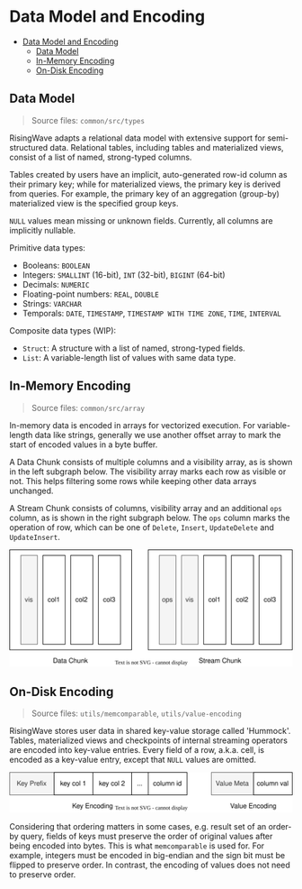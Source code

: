 # Data Model and Encoding

- [Data Model and Encoding](#data-model-and-encoding)
  - [Data Model](#data-model)
  - [In-Memory Encoding](#in-memory-encoding)
  - [On-Disk Encoding](#on-disk-encoding)

<!-- Created by https://github.com/ekalinin/github-markdown-toc -->

## Data Model

> Source files: `common/src/types`

RisingWave adapts a relational data model with extensive support for semi-structured data. Relational tables, including tables and materialized views, consist of a list of named, strong-typed columns.

Tables created by users have an implicit, auto-generated row-id column as their primary key; while for materialized views, the primary key is derived from queries. For example, the primary key of an aggregation (group-by) materialized view is the specified group keys.

`NULL` values mean missing or unknown fields. Currently, all columns are implicitly nullable.

Primitive data types:

- Booleans: `BOOLEAN`
- Integers: `SMALLINT` (16-bit), `INT` (32-bit), `BIGINT` (64-bit)
- Decimals: `NUMERIC`
- Floating-point numbers: `REAL`, `DOUBLE`
- Strings: `VARCHAR`
- Temporals: `DATE`, `TIMESTAMP`, `TIMESTAMP WITH TIME ZONE`, `TIME`, `INTERVAL`

Composite data types (WIP):

- `Struct`: A structure with a list of named, strong-typed fields.
- `List`: A variable-length list of values with same data type.

## In-Memory Encoding

> Source files: `common/src/array`

In-memory data is encoded in arrays for vectorized execution. For variable-length data like strings, generally we use another offset array to mark the start of encoded values in a byte buffer.

A Data Chunk consists of multiple columns and a visibility array, as is shown in the left subgraph below. The visibility array marks each row as visible or not. This helps filtering some rows while keeping other data arrays unchanged.

A Stream Chunk consists of columns, visibility array and an additional `ops` column, as is shown in the right subgraph below. The `ops` column marks the operation of row, which can be one of `Delete`, `Insert`, `UpdateDelete` and `UpdateInsert`.

![chunk](../images/data-model-and-encoding/chunk.svg)

## On-Disk Encoding

> Source files: `utils/memcomparable`, `utils/value-encoding`

RisingWave stores user data in shared key-value storage called 'Hummock'. Tables, materialized views and checkpoints of internal streaming operators are encoded into key-value entries. Every field of a row, a.k.a. cell, is encoded as a key-value entry, except that `NULL` values are omitted.

![row-format](../images/data-model-and-encoding/row-format.svg)

Considering that ordering matters in some cases, e.g. result set of an order-by query, fields of keys must preserve the order of original values after being encoded into bytes. This is what `memcomparable` is used for. For example, integers must be encoded in big-endian and the sign bit must be flipped to preserve order. In contrast, the encoding of values does not need to preserve order.
